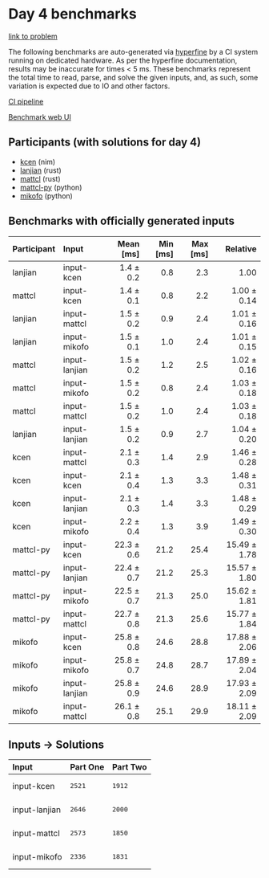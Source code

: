 # Day 4 benchmarks

[link to problem](https://adventofcode.com/2024/day/4)

The following benchmarks are auto-generated via
[hyperfine](https://github.com/sharkdp/hyperfine) by a CI system running on
dedicated hardware. As per the hyperfine documentation, results may be
inaccurate for times < 5 ms. These benchmarks represent the total time to read,
parse, and solve the given inputs, and, as such, some variation is expected due
to IO and other factors.

[CI pipeline](http://ci.papercode.net:8080/teams/main/pipelines/aoc2024)

[Benchmark web UI](https://aoc.ancalagon.black)


## Participants (with solutions for day 4)

- [kcen](https://github.com/kcen/aoc2024) (nim)
- [lanjian](https://github.com/lanjian/aoc-2024) (rust)
- [mattcl](https://github.com/mattcl/aoc2024) (rust)
- [mattcl-py](https://github.com/mattcl/aoc2024-py) (python)
- [mikofo](https://github.com/mikofo/aoc2024) (python)


## Benchmarks with officially generated inputs

| Participant | Input | Mean [ms] | Min [ms] | Max [ms] | Relative |
|:---|:---|---:|---:|---:|---:|
| lanjian | input-kcen | 1.4 ± 0.2 | 0.8 | 2.3 | 1.00 |
| mattcl | input-kcen | 1.4 ± 0.1 | 0.8 | 2.2 | 1.00 ± 0.14 |
| lanjian | input-mattcl | 1.5 ± 0.2 | 0.9 | 2.4 | 1.01 ± 0.16 |
| lanjian | input-mikofo | 1.5 ± 0.1 | 1.0 | 2.4 | 1.01 ± 0.15 |
| mattcl | input-lanjian | 1.5 ± 0.2 | 1.2 | 2.5 | 1.02 ± 0.16 |
| mattcl | input-mikofo | 1.5 ± 0.2 | 0.8 | 2.4 | 1.03 ± 0.18 |
| mattcl | input-mattcl | 1.5 ± 0.2 | 1.0 | 2.4 | 1.03 ± 0.18 |
| lanjian | input-lanjian | 1.5 ± 0.2 | 0.9 | 2.7 | 1.04 ± 0.20 |
| kcen | input-mattcl | 2.1 ± 0.3 | 1.4 | 2.9 | 1.46 ± 0.28 |
| kcen | input-kcen | 2.1 ± 0.4 | 1.3 | 3.3 | 1.48 ± 0.31 |
| kcen | input-lanjian | 2.1 ± 0.3 | 1.4 | 3.3 | 1.48 ± 0.29 |
| kcen | input-mikofo | 2.2 ± 0.4 | 1.3 | 3.9 | 1.49 ± 0.30 |
| mattcl-py | input-kcen | 22.3 ± 0.6 | 21.2 | 25.4 | 15.49 ± 1.78 |
| mattcl-py | input-lanjian | 22.4 ± 0.7 | 21.2 | 25.3 | 15.57 ± 1.80 |
| mattcl-py | input-mikofo | 22.5 ± 0.7 | 21.3 | 25.0 | 15.62 ± 1.81 |
| mattcl-py | input-mattcl | 22.7 ± 0.8 | 21.3 | 25.6 | 15.77 ± 1.84 |
| mikofo | input-kcen | 25.8 ± 0.8 | 24.6 | 28.8 | 17.88 ± 2.06 |
| mikofo | input-mikofo | 25.8 ± 0.7 | 24.8 | 28.7 | 17.89 ± 2.04 |
| mikofo | input-lanjian | 25.8 ± 0.9 | 24.6 | 28.9 | 17.93 ± 2.09 |
| mikofo | input-mattcl | 26.1 ± 0.8 | 25.1 | 29.9 | 18.11 ± 2.09 |


## Inputs -> Solutions

| Input | Part One | Part Two |
|:---|:---|:---|
|input-kcen|<pre>2521</pre>|<pre>1912</pre>|
|input-lanjian|<pre>2646</pre>|<pre>2000</pre>|
|input-mattcl|<pre>2573</pre>|<pre>1850</pre>|
|input-mikofo|<pre>2336</pre>|<pre>1831</pre>|